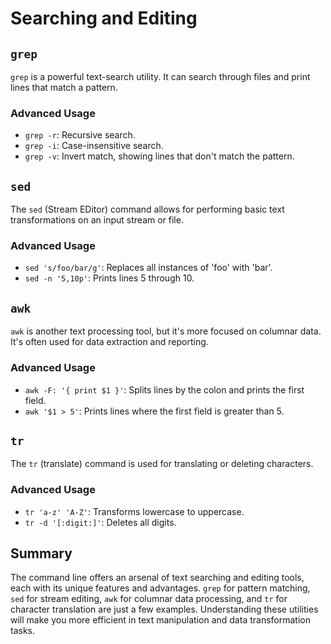 # Searching and Editing

## `grep`
`grep` is a powerful text-search utility. It can search through files and print lines that match a pattern.

### Advanced Usage
- `grep -r`: Recursive search.
- `grep -i`: Case-insensitive search.
- `grep -v`: Invert match, showing lines that don't match the pattern.

## `sed`
The `sed` (Stream EDitor) command allows for performing basic text transformations on an input stream or file.

### Advanced Usage
- `sed 's/foo/bar/g'`: Replaces all instances of 'foo' with 'bar'.
- `sed -n '5,10p'`: Prints lines 5 through 10.

## `awk`
`awk` is another text processing tool, but it's more focused on columnar data. It's often used for data extraction and reporting.

### Advanced Usage
- `awk -F: '{ print $1 }'`: Splits lines by the colon and prints the first field.
- `awk '$1 > 5'`: Prints lines where the first field is greater than 5.

## `tr`
The `tr` (translate) command is used for translating or deleting characters.

### Advanced Usage
- `tr 'a-z' 'A-Z'`: Transforms lowercase to uppercase.
- `tr -d '[:digit:]'`: Deletes all digits.

## Summary
The command line offers an arsenal of text searching and editing tools, each with its unique features and advantages. `grep` for pattern matching, `sed` for stream editing, `awk` for columnar data processing, and `tr` for character translation are just a few examples. Understanding these utilities will make you more efficient in text manipulation and data transformation tasks.
